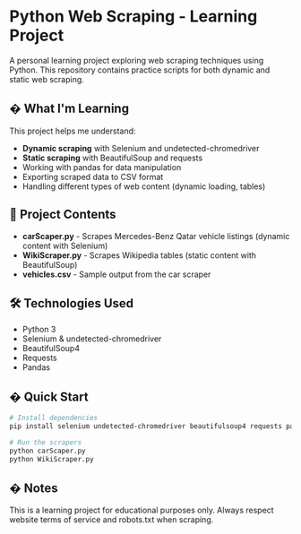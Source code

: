 # Python Web Scraping - Learning Project

A personal learning project exploring web scraping techniques using Python. This repository contains practice scripts for both dynamic and static web scraping.

## � What I'm Learning

This project helps me understand:
- **Dynamic scraping** with Selenium and undetected-chromedriver
- **Static scraping** with BeautifulSoup and requests
- Working with pandas for data manipulation
- Exporting scraped data to CSV format
- Handling different types of web content (dynamic loading, tables)

## 📁 Project Contents

- **carScaper.py** - Scrapes Mercedes-Benz Qatar vehicle listings (dynamic content with Selenium)
- **WikiScraper.py** - Scrapes Wikipedia tables (static content with BeautifulSoup)
- **vehicles.csv** - Sample output from the car scraper

## 🛠️ Technologies Used

- Python 3
- Selenium & undetected-chromedriver
- BeautifulSoup4
- Requests
- Pandas

## � Quick Start

```bash
# Install dependencies
pip install selenium undetected-chromedriver beautifulsoup4 requests pandas

# Run the scrapers
python carScaper.py
python WikiScraper.py
```

## � Notes

This is a learning project for educational purposes only. Always respect website terms of service and robots.txt when scraping.
